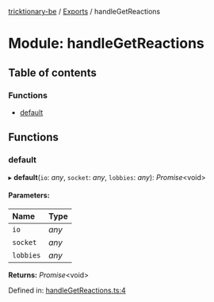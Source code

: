 [tricktionary-be](../README.md) / [Exports](../modules.md) / handleGetReactions

# Module: handleGetReactions

## Table of contents

### Functions

- [default](handlegetreactions.md#default)

## Functions

### default

▸ **default**(`io`: *any*, `socket`: *any*, `lobbies`: *any*): *Promise*<void\>

#### Parameters:

Name | Type |
:------ | :------ |
`io` | *any* |
`socket` | *any* |
`lobbies` | *any* |

**Returns:** *Promise*<void\>

Defined in: [handleGetReactions.ts:4](https://github.com/story-squad/tricktionary-be/blob/63eb231/src/sockets/handleGetReactions.ts#L4)
